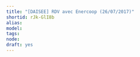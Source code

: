 ```yaml
---
title: "[DAISEE] RDV avec Enercoop (26/07/2017)"
shortid: rJk-GlI8b
alias: 
model: 
tags: 
node: 
draft: yes
--- 
```

 